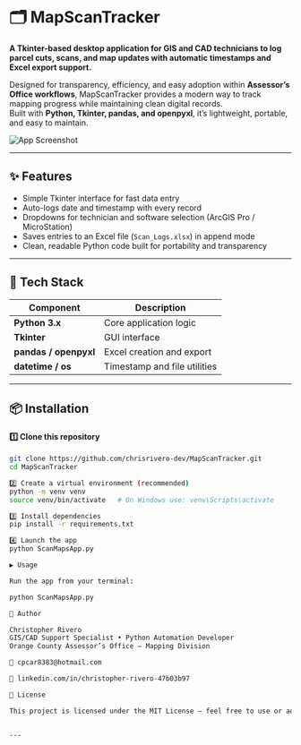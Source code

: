 # 🗂️ MapScanTracker

**A Tkinter-based desktop application for GIS and CAD technicians to log parcel cuts, scans, and map updates with automatic timestamps and Excel export support.**

Designed for transparency, efficiency, and easy adoption within **Assessor’s Office workflows**, MapScanTracker provides a modern way to track mapping progress while maintaining clean digital records.  
Built with **Python, Tkinter, pandas, and openpyxl**, it’s lightweight, portable, and easy to maintain.

![App Screenshot](assets/ScanMapsApp_UI.png)

---

## ✨ Features

- Simple Tkinter interface for fast data entry  
- Auto-logs date and timestamp with every record  
- Dropdowns for technician and software selection (ArcGIS Pro / MicroStation)  
- Saves entries to an Excel file (`Scan_Logs.xlsx`) in append mode  
- Clean, readable Python code built for portability and transparency  

---

## 🧠 Tech Stack

| Component | Description |
|------------|--------------|
| **Python 3.x** | Core application logic |
| **Tkinter** | GUI interface |
| **pandas / openpyxl** | Excel creation and export |
| **datetime / os** | Timestamp and file utilities |

---

## 📦 Installation

#### 1️⃣ Clone this repository
```bash
git clone https://github.com/chrisrivero-dev/MapScanTracker.git
cd MapScanTracker

2️⃣ Create a virtual environment (recommended)
python -m venv venv
source venv/bin/activate   # On Windows use: venv\Scripts\activate

3️⃣ Install dependencies
pip install -r requirements.txt

4️⃣ Launch the app
python ScanMapsApp.py

▶️ Usage

Run the app from your terminal:

python ScanMapsApp.py

👤 Author

Christopher Rivero
GIS/CAD Support Specialist • Python Automation Developer
Orange County Assessor’s Office – Mapping Division

📧 cpcar8383@hotmail.com

🔗 linkedin.com/in/christopher-rivero-47b03b97

📄 License

This project is licensed under the MIT License — feel free to use or adapt it.


---
